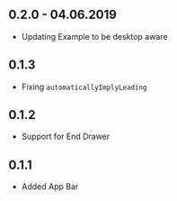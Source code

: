 ## 0.2.0 - 04.06.2019

* Updating Example to be desktop aware

## 0.1.3

* Fixing `automaticallyImplyLeading`

## 0.1.2

* Support for End Drawer

## 0.1.1

* Added App Bar

